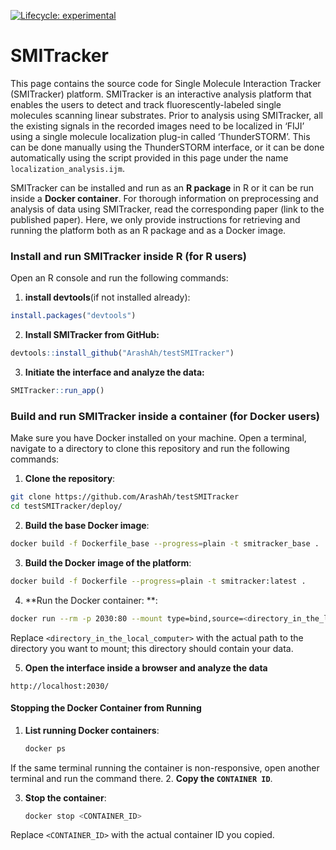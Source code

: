 <!-- badges: start -->

[![Lifecycle: experimental](https://img.shields.io/badge/lifecycle-experimental-orange.svg)](https://lifecycle.r-lib.org/articles/stages.html#experimental)

<!-- badges: end -->

# SMITracker


This page contains the source code for Single Molecule Interaction Tracker (SMITracker) platform. SMITracker is an interactive analysis platform that enables the users to detect and track fluorescently-labeled single molecules scanning linear substrates. Prior to analysis using SMITracker, all the existing signals in the recorded images need to be localized in ‘FIJI’ using a single molecule localization plug-in called ‘ThunderSTORM’. This can be done manually using the ThunderSTORM interface, or it can be done automatically using the script provided in this page under the name `localization_analysis.ijm`.

SMITracker can be installed and run as an **R package** in R or it can be run inside a **Docker container**. For thorough information on preprocessing and analysis of data using SMITracker, read the corresponding paper (link to the published paper). Here, we only provide instructions for retrieving and running the platform both as an R package and as a Docker image.

### Install and run SMITracker inside R (for R users)

Open an R console and run the following commands: 

1. **install devtools**(if not installed already):

``` r
install.packages("devtools")

```
2. **Install SMITracker from GitHub:** 

``` r
devtools::install_github("ArashAh/testSMITracker")

```
3. **Initiate the interface and analyze the data:**


``` r
SMITracker::run_app()

```

### Build and run SMITracker inside a container (for Docker users)

Make sure you have Docker installed on your machine. Open a terminal, 
navigate to a directory to clone this repository and run the following commands: 

1. **Clone the repository**:

```sh
git clone https://github.com/ArashAh/testSMITracker
cd testSMITracker/deploy/
```

2. **Build the base Docker image**:

```sh
docker build -f Dockerfile_base --progress=plain -t smitracker_base .
```

3. **Build the Docker image of the platform**:

```sh
docker build -f Dockerfile --progress=plain -t smitracker:latest .
```

4. **Run the Docker container: **:

```sh
docker run --rm -p 2030:80 --mount type=bind,source=<directory_in_the_local_computer>,target=/home smitracker:latest
```

Replace `<directory_in_the_local_computer>` with the actual path to the directory you want to mount; this directory should contain your data. 

5. **Open the interface inside a browser and analyze the data**
```link
http://localhost:2030/ 
```


#### Stopping the Docker Container from Running

1. **List running Docker containers**:

    ```sh
    docker ps
    ```
If the same terminal running the container is non-responsive, open another terminal and run the command there. 
2. **Copy the `CONTAINER ID`**.

3. **Stop the container**:

    ```sh
    docker stop <CONTAINER_ID>
    ```

Replace `<CONTAINER_ID>` with the actual container ID you copied.


